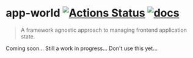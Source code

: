 # app-world [![Actions Status](https://github.com/chinedufn/app-world/workflows/test/badge.svg)](https://github.com/chinedufn/app-world/actions) [![docs](https://docs.rs/app-world/badge.svg)](https://docs.rs/app-world)

> A framework agnostic approach to managing frontend application state.

Coming soon... Still a work in progress... Don't use this yet...

